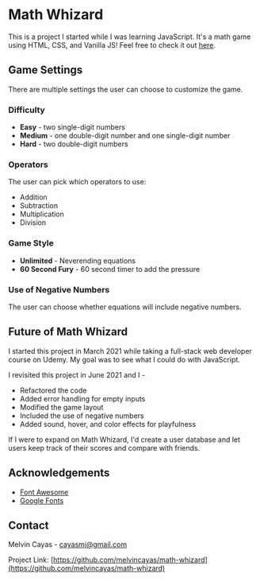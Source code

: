 # Math Whizard

This is a project I started while I was learning JavaScript. It's a math game using HTML, CSS, and Vanilla JS! Feel free to check it out [here](https://www.mathwhizard.com).

## Game Settings

There are multiple settings the user can choose to customize the game.

### Difficulty

- **Easy** - two single-digit numbers
- **Medium** - one double-digit number and one single-digit number
- **Hard** - two double-digit numbers

### Operators

The user can pick which operators to use:

- Addition
- Subtraction
- Multiplication
- Division

### Game Style

- **Unlimited** - Neverending equations
- **60 Second Fury** - 60 second timer to add the pressure

### Use of Negative Numbers

The user can choose whether equations will include negative numbers.

## Future of Math Whizard

I started this project in March 2021 while taking a full-stack web developer course on Udemy. My goal was to see what I could do with JavaScript.

I revisited this project in June 2021 and I -

- Refactored the code
- Added error handling for empty inputs
- Modified the game layout
- Included the use of negative numbers
- Added sound, hover, and color effects for playfulness

If I were to expand on Math Whizard, I'd create a user database and let users keep track of their scores and compare with friends.

## Acknowledgements

- [Font Awesome](https://fontawesome.com/)
- [Google Fonts](https://fonts.google.com/)

## Contact

Melvin Cayas - [cayasmj@gmail.com](mailto:cayasmj@gmail.com?subject=[GitHub])

Project Link: [https://github.com/melvincayas/math-whizard](https://github.com/melvincayas/math-whizard)
